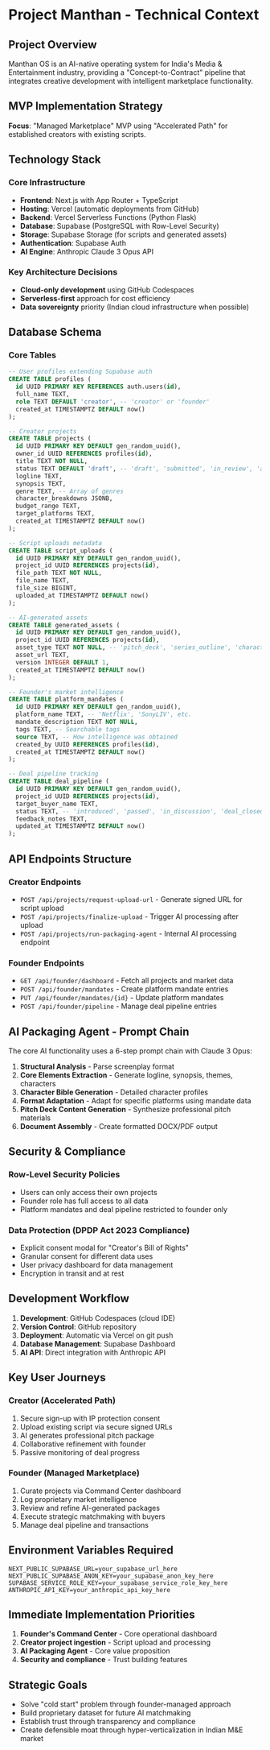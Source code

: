 # Project Manthan - Technical Context

## Project Overview
Manthan OS is an AI-native operating system for India's Media & Entertainment industry, providing a "Concept-to-Contract" pipeline that integrates creative development with intelligent marketplace functionality.

## MVP Implementation Strategy
**Focus**: "Managed Marketplace" MVP using "Accelerated Path" for established creators with existing scripts.

## Technology Stack

### Core Infrastructure
- **Frontend**: Next.js with App Router + TypeScript
- **Hosting**: Vercel (automatic deployments from GitHub)
- **Backend**: Vercel Serverless Functions (Python Flask)
- **Database**: Supabase (PostgreSQL with Row-Level Security)
- **Storage**: Supabase Storage (for scripts and generated assets)
- **Authentication**: Supabase Auth
- **AI Engine**: Anthropic Claude 3 Opus API

### Key Architecture Decisions
- **Cloud-only development** using GitHub Codespaces
- **Serverless-first** approach for cost efficiency
- **Data sovereignty** priority (Indian cloud infrastructure when possible)

## Database Schema

### Core Tables
```sql
-- User profiles extending Supabase auth
CREATE TABLE profiles (
  id UUID PRIMARY KEY REFERENCES auth.users(id),
  full_name TEXT,
  role TEXT DEFAULT 'creator', -- 'creator' or 'founder'
  created_at TIMESTAMPTZ DEFAULT now()
);

-- Creator projects
CREATE TABLE projects (
  id UUID PRIMARY KEY DEFAULT gen_random_uuid(),
  owner_id UUID REFERENCES profiles(id),
  title TEXT NOT NULL,
  status TEXT DEFAULT 'draft', -- 'draft', 'submitted', 'in_review', 'active'
  logline TEXT,
  synopsis TEXT,
  genre TEXT, -- Array of genres
  character_breakdowns JSONB,
  budget_range TEXT,
  target_platforms TEXT,
  created_at TIMESTAMPTZ DEFAULT now()
);

-- Script uploads metadata
CREATE TABLE script_uploads (
  id UUID PRIMARY KEY DEFAULT gen_random_uuid(),
  project_id UUID REFERENCES projects(id),
  file_path TEXT NOT NULL,
  file_name TEXT,
  file_size BIGINT,
  uploaded_at TIMESTAMPTZ DEFAULT now()
);

-- AI-generated assets
CREATE TABLE generated_assets (
  id UUID PRIMARY KEY DEFAULT gen_random_uuid(),
  project_id UUID REFERENCES projects(id),
  asset_type TEXT NOT NULL, -- 'pitch_deck', 'series_outline', 'character_bible'
  asset_url TEXT,
  version INTEGER DEFAULT 1,
  created_at TIMESTAMPTZ DEFAULT now()
);

-- Founder's market intelligence
CREATE TABLE platform_mandates (
  id UUID PRIMARY KEY DEFAULT gen_random_uuid(),
  platform_name TEXT, -- 'Netflix', 'SonyLIV', etc.
  mandate_description TEXT NOT NULL,
  tags TEXT, -- Searchable tags
  source TEXT, -- How intelligence was obtained
  created_by UUID REFERENCES profiles(id),
  created_at TIMESTAMPTZ DEFAULT now()
);

-- Deal pipeline tracking
CREATE TABLE deal_pipeline (
  id UUID PRIMARY KEY DEFAULT gen_random_uuid(),
  project_id UUID REFERENCES projects(id),
  target_buyer_name TEXT,
  status TEXT, -- 'introduced', 'passed', 'in_discussion', 'deal_closed'
  feedback_notes TEXT,
  updated_at TIMESTAMPTZ DEFAULT now()
);
```

## API Endpoints Structure

### Creator Endpoints
- `POST /api/projects/request-upload-url` - Generate signed URL for script upload
- `POST /api/projects/finalize-upload` - Trigger AI processing after upload
- `POST /api/projects/run-packaging-agent` - Internal AI processing endpoint

### Founder Endpoints
- `GET /api/founder/dashboard` - Fetch all projects and market data
- `POST /api/founder/mandates` - Create platform mandate entries
- `PUT /api/founder/mandates/{id}` - Update platform mandates
- `POST /api/founder/pipeline` - Manage deal pipeline entries

## AI Packaging Agent - Prompt Chain

The core AI functionality uses a 6-step prompt chain with Claude 3 Opus:

1. **Structural Analysis** - Parse screenplay format
2. **Core Elements Extraction** - Generate logline, synopsis, themes, characters
3. **Character Bible Generation** - Detailed character profiles
4. **Format Adaptation** - Adapt for specific platforms using mandate data
5. **Pitch Deck Content Generation** - Synthesize professional pitch materials
6. **Document Assembly** - Create formatted DOCX/PDF output

## Security & Compliance

### Row-Level Security Policies
- Users can only access their own projects
- Founder role has full access to all data
- Platform mandates and deal pipeline restricted to founder only

### Data Protection (DPDP Act 2023 Compliance)
- Explicit consent modal for "Creator's Bill of Rights"
- Granular consent for different data uses
- User privacy dashboard for data management
- Encryption in transit and at rest

## Development Workflow

1. **Development**: GitHub Codespaces (cloud IDE)
2. **Version Control**: GitHub repository
3. **Deployment**: Automatic via Vercel on git push
4. **Database Management**: Supabase Dashboard
5. **AI API**: Direct integration with Anthropic API

## Key User Journeys

### Creator (Accelerated Path)
1. Secure sign-up with IP protection consent
2. Upload existing script via secure signed URLs
3. AI generates professional pitch package
4. Collaborative refinement with founder
5. Passive monitoring of deal progress

### Founder (Managed Marketplace)
1. Curate projects via Command Center dashboard
2. Log proprietary market intelligence
3. Review and refine AI-generated packages
4. Execute strategic matchmaking with buyers
5. Manage deal pipeline and transactions

## Environment Variables Required
```
NEXT_PUBLIC_SUPABASE_URL=your_supabase_url_here
NEXT_PUBLIC_SUPABASE_ANON_KEY=your_supabase_anon_key_here
SUPABASE_SERVICE_ROLE_KEY=your_supabase_service_role_key_here
ANTHROPIC_API_KEY=your_anthropic_api_key_here
```

## Immediate Implementation Priorities

1. **Founder's Command Center** - Core operational dashboard
2. **Creator project ingestion** - Script upload and processing
3. **AI Packaging Agent** - Core value proposition
4. **Security and compliance** - Trust building features

## Strategic Goals
- Solve "cold start" problem through founder-managed approach
- Build proprietary dataset for future AI matchmaking
- Establish trust through transparency and compliance
- Create defensible moat through hyper-verticalization in Indian M&E market